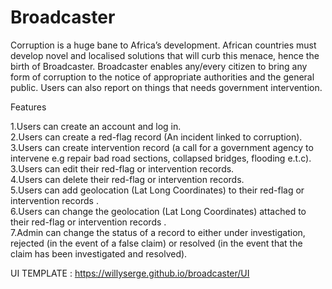# Broadcaster


Corruption is a huge bane to Africa’s development. African countries must develop novel and localised solutions that will curb this menace, hence the birth of Broadcaster. Broadcaster enables any/every citizen to bring any form of corruption to the notice of appropriate authorities and the general public. Users can also report on things that needs government intervention.

Features

1.Users can create an account and log in.  
2.Users can create a red-flag record (An incident linked to corruption).  
3.Users can create intervention record (a call for a government agency to intervene e.g repair bad road sections, collapsed bridges, flooding e.t.c).  
3.Users can edit their red-flag or intervention records.  
4.Users can delete their red-flag or intervention records.  
5.Users can add geolocation (Lat Long Coordinates) to their red-flag or intervention records .  
6.Users can change the geolocation (Lat Long Coordinates) attached to their red-flag or intervention records .  
7.Admin can change the status of a record to either under investigation, rejected (in the event of a false claim) or resolved (in the event that the claim has been investigated and resolved).     


UI TEMPLATE : https://willyserge.github.io/broadcaster/UI
